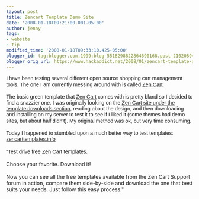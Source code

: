 ```yaml
---
layout: post
title: Zencart Template Demo Site
date: '2008-01-18T09:21:00.001-05:00'
author: jenny
tags:
- website
- tip
modified_time: '2008-01-18T09:33:10.425-05:00'
blogger_id: tag:blogger.com,1999:blog-5518298822864690168.post-2102089491419392813
blogger_orig_url: https://www.hackaddict.net/2008/01/zencart-template-demo-site.html
---
```


<span style=";font-family:arial;font-size:100%;">I have been testing several different open source shopping cart management tools.  The one I am currently messing around with is called </span><span style="font-size:100%;"><a href="http://www.zen-cart.com/" style="font-family: arial;">Zen Cart</a></span><span style=";font-family:arial;font-size:100%;">.</span><span style="font-size:100%;"><br/><br/></span><span style=";font-family:arial;font-size:100%;">The basic green template that </span><span style="font-size:100%;"><a href="http://www.zen-cart.com/" style="font-family: arial;">Zen Cart</a></span><span style=";font-family:arial;font-size:100%;"> comes with is pretty bland so I decided to find a snazzier one.  I was originally looking on the </span><span style="font-size:100%;"><a href="http://www.zen-cart.com/index.php?main_page=index&amp;cPath=40_53" style="font-family: arial;">Zen Cart site under the template downloads section</a></span><span style=";font-family:arial;font-size:100%;">, reading about the design, and then downloading and installing on my server to test it to see if I liked it (some themes had demo sites, but about half didn't).  My original method was ok, but very time consuming.</span><span style="font-size:100%;"><br/><br/></span><span style=";font-family:arial;font-size:100%;">Today I happened to stumbled upon a much better way to test templates: </span><span style="font-size:100%;"><a href="http://www.zencarttemplates.info/index.php" style="font-family: arial;"><span class="highlight">zencart</span>templates.info</a><br/><br/></span><span style=";font-family:arial;font-size:100%;">"Test drive free Zen Cart templates.</span><span style="font-size:100%;"><br/><br/>Choose your favorite.  Download it!<br/></span><span style="font-size:100%;"><br/>Now you can see all the free templates available from the Zen Cart Support forum in action, compare them side-by-side and download the one that best suits your needs. Just follow this easy process."</span>